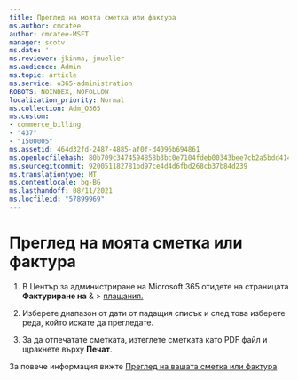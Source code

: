 ```yaml
---
title: Преглед на моята сметка или фактура
ms.author: cmcatee
author: cmcatee-MSFT
manager: scotv
ms.date: ''
ms.reviewer: jkinma, jmueller
ms.audience: Admin
ms.topic: article
ms.service: o365-administration
ROBOTS: NOINDEX, NOFOLLOW
localization_priority: Normal
ms.collection: Adm_O365
ms.custom:
- commerce_billing
- "437"
- "1500005"
ms.assetid: 464d32fd-2487-4885-af0f-d4096b694861
ms.openlocfilehash: 80b709c3474594858b3bc0e7104fdeb00343bee7cb2a5bdd414b791a1cb49564
ms.sourcegitcommit: 920051182781bd97ce4d4d6fbd268cb37b84d239
ms.translationtype: MT
ms.contentlocale: bg-BG
ms.lasthandoff: 08/11/2021
ms.locfileid: "57899969"
---
```

# <a name="view-my-bill-or-invoice"></a>Преглед на моята сметка или фактура

1. В Център за администриране на Microsoft 365 отидете на страницата **Фактуриране на** & \> [плащания.](https://go.microsoft.com/fwlink/p/?linkid=848039)

2. Изберете диапазон от дати от падащия списък и след това изберете реда, който искате да прегледате.

3. За да отпечатате сметката, изтеглете сметката като PDF файл и щракнете върху **Печат**.

За повече информация вижте [Преглед на вашата сметка или фактура](https://docs.microsoft.com/microsoft-365/commerce/billing-and-payments/view-your-bill-or-invoice).
